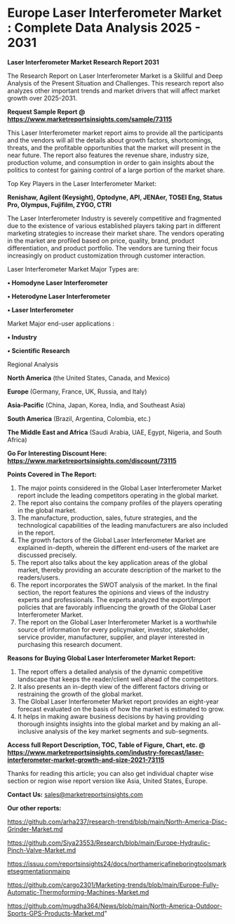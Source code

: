 # Europe Laser Interferometer Market : Complete Data Analysis 2025 - 2031

<strong>Laser Interferometer Market Research Report 2031</strong>

The Research Report on Laser Interferometer Market is a Skillful and Deep Analysis of the Present Situation and Challenges. This research report also analyzes other important trends and market drivers that will affect market growth over 2025-2031.

<strong>Request Sample Report @ <a href=https://www.marketreportsinsights.com/sample/73115>https://www.marketreportsinsights.com/sample/73115</a></strong>

This Laser Interferometer market report aims to provide all the participants and the vendors will all the details about growth factors, shortcomings, threats, and the profitable opportunities that the market will present in the near future. The report also features the revenue share, industry size, production volume, and consumption in order to gain insights about the politics to contest for gaining control of a large portion of the market share.

Top Key Players in the Laser Interferometer Market:

<strong>Renishaw, Agilent (Keysight), Optodyne, API, JENAer, TOSEI Eng, Status Pro, Olympus, Fujifilm, ZYGO, CTRI</strong>

The Laser Interferometer Industry is severely competitive and fragmented due to the existence of various established players taking part in different marketing strategies to increase their market share. The vendors operating in the market are profiled based on price, quality, brand, product differentiation, and product portfolio. The vendors are turning their focus increasingly on product customization through customer interaction.

Laser Interferometer Market Major Types are:

<strong>• Homodyne Laser Interferometer

• Heterodyne Laser Interferometer

• Laser Interferometer</strong>

Market Major end-user applications :

<strong>• Industry

• Scientific Research</strong>

Regional Analysis

</u><strong><b>North America</b></strong> (the United States, Canada, and Mexico)

<strong><b>Europe </b></strong>(Germany, France, UK, Russia, and Italy)

<strong><b>Asia-Pacific</b></strong> (China, Japan, Korea, India, and Southeast Asia)

<strong><b>South America</b></strong> (Brazil, Argentina, Colombia, etc.)

<strong><b>The Middle East and Africa</b></strong> (Saudi Arabia, UAE, Egypt, Nigeria, and South Africa)

<strong>Go For Interesting Discount Here: <a href=https://www.marketreportsinsights.com/discount/73115>https://www.marketreportsinsights.com/discount/73115</a></strong>

<strong>Points Covered in The Report:</strong>
<ol>
  <li>The major points considered in the Global Laser Interferometer Market report include the leading competitors operating in the global market.</li>
  <li>The report also contains the company profiles of the players operating in the global market.</li>
  <li>The manufacture, production, sales, future strategies, and the technological capabilities of the leading manufacturers are also included in the report.</li>
  <li>The growth factors of the Global Laser Interferometer Market are explained in-depth, wherein the different end-users of the market are discussed precisely.</li>
  <li>The report also talks about the key application areas of the global market, thereby providing an accurate description of the market to the readers/users.</li>
  <li>The report incorporates the SWOT analysis of the market. In the final section, the report features the opinions and views of the industry experts and professionals. The experts analyzed the export/import policies that are favorably influencing the growth of the Global Laser Interferometer Market.</li>
  <li>The report on the Global Laser Interferometer Market is a worthwhile source of information for every policymaker, investor, stakeholder, service provider, manufacturer, supplier, and player interested in purchasing this research document.</li>
</ol>
<strong>Reasons for Buying Global Laser Interferometer Market Report:</strong>

<ol>
  <li>The report offers a detailed analysis of the dynamic competitive landscape that keeps the reader/client well ahead of the competitors.</li>
  <li>It also presents an in-depth view of the different factors driving or restraining the growth of the global market.</li>
  <li>The Global Laser Interferometer Market report provides an eight-year forecast evaluated on the basis of how the market is estimated to grow.</li>
  <li>It helps in making aware business decisions by having providing thorough insights insights into the global market and by making an all-inclusive analysis of the key market segments and sub-segments.</li>
</ol>
<strong>Access full Report Description, TOC, Table of Figure, Chart, etc. @ <a href=https://www.marketreportsinsights.com/industry-forecast/laser-interferometer-market-growth-and-size-2021-73115>https://www.marketreportsinsights.com/industry-forecast/laser-interferometer-market-growth-and-size-2021-73115</a></strong>


Thanks for reading this article; you can also get individual chapter wise section or region wise report version like Asia, United States, Europe.

<strong>Contact Us:</strong>
sales@marketreportsinsights.com

<strong>Our other reports:</strong>

<a href=https://github.com/arha237/research-trend/blob/main/North-America-Disc-Grinder-Market.md>https://github.com/arha237/research-trend/blob/main/North-America-Disc-Grinder-Market.md</a>

<a href=https://github.com/Siya23553/Research/blob/main/Europe-Hydraulic-Pinch-Valve-Market.md>https://github.com/Siya23553/Research/blob/main/Europe-Hydraulic-Pinch-Valve-Market.md</a>

<a href=https://issuu.com/reportsinsights24/docs/northamericafineboringtoolsmarketsegmentationmainp>https://issuu.com/reportsinsights24/docs/northamericafineboringtoolsmarketsegmentationmainp</a>

<a href=https://github.com/cargo2301/Marketing-trends/blob/main/Europe-Fully-Automatic-Thermoforming-Machines-Market.md>https://github.com/cargo2301/Marketing-trends/blob/main/Europe-Fully-Automatic-Thermoforming-Machines-Market.md</a>

<a href=https://github.com/mugdha364/News/blob/main/North-America-Outdoor-Sports-GPS-Products-Market.md>https://github.com/mugdha364/News/blob/main/North-America-Outdoor-Sports-GPS-Products-Market.md</a>"
